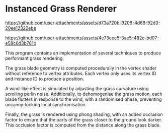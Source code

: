 # Instanced Grass Renderer

https://github.com/user-attachments/assets/d73a720b-9206-4d68-92d3-20ee12322ebe

https://github.com/user-attachments/assets/4e73eee5-3ae5-482c-bd07-e58c6d3b781b

This program contains an implementation of several techniques to produce performant grass rendering.

The grass blade geometry is computed procedurally in the vertex shader without reference to vertex attributes. Each vertex only uses its vertex ID and instance ID to produce a position.

A wind-like effect is simulated by adjusting the grass curvature using scrolling perlin noise. Additionally, to dehomogenise the grass motion, each blade flutters in response to the wind, with a randomised phase, preventing uncanny-looking local synchronisation.

Finally, the grass is rendered using phong shading, with an added occlusion factor to ensure that the parts of the grass closer to the ground look darker. This occlusion factor is computed from the distance along the grass blade.
